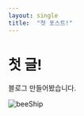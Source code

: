 ```yaml
---
layout: single
title:  "첫 포스트!"
---
```


# 첫 글!
블로그 만들어봤습니다.



![beeShip](C:\Users\Ryu\Desktop\github_blog\images\2022-12-22-first\beeShip.png)
